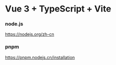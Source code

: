 # Vue 3 + TypeScript + Vite

### node.js
https://nodejs.org/zh-cn

### pnpm
https://pnpm.nodejs.cn/installation